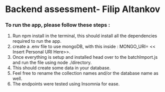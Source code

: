 # Backend assessment- Filip Altankov

### To run the app, please follow these steps :

1. Run npm install in the terminal, this should install all the dependencies required to run the app.
2. create a .env file to use mongoDB, with this inside : MONGO_URI= << Insert Personal URI Here>>.
3. Once everything is setup and installed head over to the batchImport.js and run the file using node ./directory.
4. This should create some data in your database.
5. Feel free to rename the collection names and/or the database name as well.
6. The endpoints were tested using Insomnia for ease.
